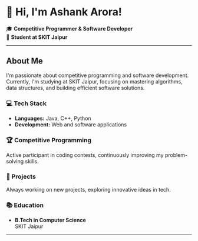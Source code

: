 # 👋 Hi, I'm Ashank Arora!

🎓 **Competitive Programmer & Software Developer**  
📍 **Student at SKIT Jaipur**

---

## About Me

I'm passionate about competitive programming and software development. Currently, I'm studying at SKIT Jaipur, focusing on mastering algorithms, data structures, and building efficient software solutions.

### 💻 Tech Stack

- **Languages:** Java, C++, Python
- **Development:** Web and software applications

### 🏆 Competitive Programming

Active participant in coding contests, continuously improving my problem-solving skills.

### 🚀 Projects

Always working on new projects, exploring innovative ideas in tech.

### 📚 Education

- **B.Tech in Computer Science**  
  SKIT Jaipur

---

